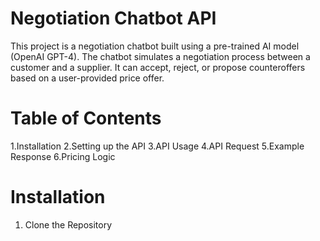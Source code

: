# Negotiation Chatbot API
This project is a negotiation chatbot built using a pre-trained AI model (OpenAI GPT-4). The chatbot simulates a negotiation process between a customer and a supplier. It can accept, reject, or propose counteroffers based on a user-provided price offer.

# Table of Contents
1.Installation
2.Setting up the API
3.API Usage
 4.API Request
 5.Example Response
6.Pricing Logic
# Installation
1. Clone the Repository
